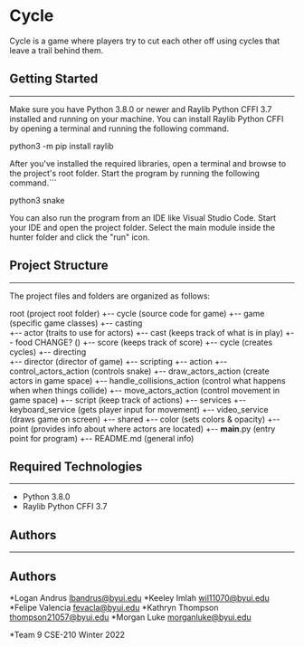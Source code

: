 # Cycle
Cycle is a game where players try to cut each other off using cycles that leave a trail behind them.

## Getting Started
---
Make sure you have Python 3.8.0 or newer and Raylib Python CFFI 3.7 installed and running on your machine. You can install Raylib Python CFFI by opening a terminal and running the following command.

python3 -m pip install raylib

After you've installed the required libraries, open a terminal and browse to the project's root folder. Start the program by running the following command.```

python3 snake 

You can also run the program from an IDE like Visual Studio Code. Start your IDE and open the 
project folder. Select the main module inside the hunter folder and click the "run" icon.

## Project Structure
---
The project files and folders are organized as follows:

root                    (project root folder)
+-- cycle               (source code for game)
  +-- game              (specific game classes)
    +-- casting           
      +-- actor                     (traits to use for actors)
      +-- cast                      (keeps track of what is in play)
      +-- food  CHANGE?             ()
      +-- score                     (keeps track of score)
      +-- cycle                     (creates cycles)
    +-- directing         
      +-- director                  (director of game)
    +-- scripting
      +-- action
      +-- control_actors_action     (controls snake)
      +-- draw_actors_action        (create actors in game space)
      +-- handle_collisions_action  (control what happens when when things collide)
      +-- move_actors_action        (control movement in game space)
      +-- script                    (keep track of actions)
    +-- services
      +-- keyboard_service          (gets player input for movement)
      +-- video_service             (draws game on screen)
    +-- shared
      +-- color                     (sets colors & opacity)
      +-- point                     (provides info about where actors are located)
  +-- __main__.py       (entry point for program)
+-- README.md           (general info)


## Required Technologies
---
* Python 3.8.0
* Raylib Python CFFI 3.7

## Authors
---
## Authors
*Logan Andrus lbandrus@byui.edu
*Keeley Imlah wil11070@byui.edu
*Felipe Valencia fevacla@byui.edu
*Kathryn Thompson thompson21057@byui.edu
*Morgan Luke morganluke@byui.edu

*Team 9 CSE-210 Winter 2022